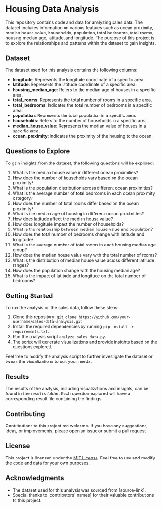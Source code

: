 # Housing Data Analysis

This repository contains code and data for analyzing sales data. The dataset includes information on various features such as ocean proximity, median house value, households, population, total bedrooms, total rooms, housing median age, latitude, and longitude. The purpose of this project is to explore the relationships and patterns within the dataset to gain insights.

## Dataset

The dataset used for this analysis contains the following columns:

- **longitude**: Represents the longitude coordinate of a specific area.
- **latitude**: Represents the latitude coordinate of a specific area.
- **housing_median_age**: Refers to the median age of houses in a specific area.
- **total_rooms**: Represents the total number of rooms in a specific area.
- **total_bedrooms**: Indicates the total number of bedrooms in a specific area.
- **population**: Represents the total population in a specific area.
- **households**: Refers to the number of households in a specific area.
- **median_house_value**: Represents the median value of houses in a specific area.
- **ocean_proximity**: Indicates the proximity of the housing to the ocean.

## Questions to Explore

To gain insights from the dataset, the following questions will be explored:

1. What is the median house value in different ocean proximities?
2. How does the number of households vary based on the ocean proximity?
3. What is the population distribution across different ocean proximities?
4. What is the average number of total bedrooms in each ocean proximity category?
5. How does the number of total rooms differ based on the ocean proximity?
6. What is the median age of housing in different ocean proximities?
7. How does latitude affect the median house value?
8. How does longitude impact the number of households?
9. What is the relationship between median house value and population?
10. How does the total number of bedrooms change with latitude and longitude?
11. What is the average number of total rooms in each housing median age group?
12. How does the median house value vary with the total number of rooms?
13. What is the distribution of median house value across different latitude ranges?
14. How does the population change with the housing median age?
15. What is the impact of latitude and longitude on the total number of bedrooms?

## Getting Started

To run the analysis on the sales data, follow these steps:

1. Clone this repository: `git clone https://github.com/your-username/sales-data-analysis.git`
2. Install the required dependencies by running `pip install -r requirements.txt`.
3. Run the analysis script `analyze_sales_data.py`.
4. The script will generate visualizations and provide insights based on the questions explored.

Feel free to modify the analysis script to further investigate the dataset or tweak the visualizations to suit your needs.

## Results

The results of the analysis, including visualizations and insights, can be found in the `results` folder. Each question explored will have a corresponding result file containing the findings.

## Contributing

Contributions to this project are welcome. If you have any suggestions, ideas, or improvements, please open an issue or submit a pull request.

## License

This project is licensed under the [MIT License](LICENSE). Feel free to use and modify the code and data for your own purposes.

## Acknowledgments

- The dataset used for this analysis was sourced from [source-link].
- Special thanks to [contributors' names] for their valuable contributions to this project.
